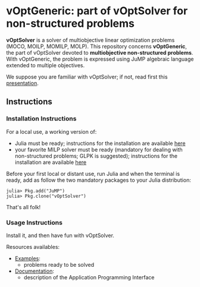 # vOptGeneric: part of vOptSolver for non-structured problems

**vOptSolver** is a solver of multiobjective linear optimization problems (MOCO, MOILP, MOMILP, MOLP).
This repository concerns **vOptGeneric**, the part of vOptSolver devoted to **multiobjective non-structured problems**. With vOptGeneric, the problem is expressed using JuMP algebraic language extended to multiple objectives.

We suppose you are familiar with vOptSolver; if not, read first this [presentation](https://voptsolver.github.io/vOptSolver/).


## Instructions 

### Installation Instructions
For a local use, a working version of:
- Julia must be ready; instructions for the installation are available [here](https://julialang.org/downloads/)
- your favorite MILP solver must be ready (mandatory for dealing with non-structured problems; GLPK is suggested); 
  instructions for the installation are available [here](http://jump.readthedocs.io/en/latest/installation.html)

Before your first local or distant use, run Julia and when the terminal is ready, add as follow the two mandatory packages to your Julia distribution: 


```
julia> Pkg.add("JuMP")
julia> Pkg.clone("vOptSolver")
```

That's all folk! 

### Usage Instructions

Install it, and then have fun with vOptSolver. 

Resources availables:

- [Examples](https://github.com/xgandibleux/vOptSolver/tree/master/examples/): 
    - problems ready to be solved
- [Documentation](https://github.com/xgandibleux/vOptSolver/tree/master/doc/): 
    - description of the Application Programming Interface 
